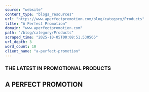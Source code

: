 ```yaml
---
source: "website"
content_type: "blogs_resources"
url: "https://www.aperfectpromotion.com/blog/category/Products"
title: "A Perfect Promotion"
domain: "www.aperfectpromotion.com"
path: "/blog/category/Products"
scraped_time: "2025-10-05T00:08:51.530565"
url_depth: 3
word_count: 10
client_name: "a-perfect-promotion"
---
```


### THE LATEST IN PROMOTIONAL PRODUCTS

## A PERFECT PROMOTION